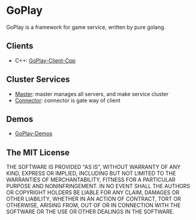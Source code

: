 # GoPlay

GoPlay is a framework for game service, written by pure golang.

## Clients

- C++: [GoPlay-Client-Cpp](https://github.com/Jennal/goplay-client-cpp)

## Cluster Services

- [Master](https://github.com/Jennal/goplay-master): master manages all servers, and make service cluster
- [Connector](https://github.com/Jennal/goplay-connector): connector is gate way of client

## Demos

- [GoPlay-Demos](https://github.com/Jennal/goplay-demos)

## The MIT License

THE SOFTWARE IS PROVIDED "AS IS", WITHOUT WARRANTY OF ANY KIND, EXPRESS OR IMPLIED, INCLUDING BUT NOT LIMITED TO THE WARRANTIES OF MERCHANTABILITY, FITNESS FOR A PARTICULAR PURPOSE AND NONINFRINGEMENT. IN NO EVENT SHALL THE AUTHORS OR COPYRIGHT HOLDERS BE LIABLE FOR ANY CLAIM, DAMAGES OR OTHER LIABILITY, WHETHER IN AN ACTION OF CONTRACT, TORT OR OTHERWISE, ARISING FROM, OUT OF OR IN CONNECTION WITH THE SOFTWARE OR THE USE OR OTHER DEALINGS IN THE SOFTWARE.